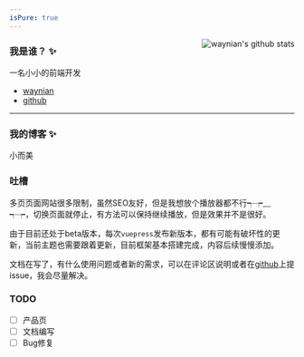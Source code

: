 ```yaml
---
isPure: true
---
```


<img align="right" src="https://github-readme-stats.vercel.app/api?username=waynian&show_icons=true&icon_color=0366d6&bg_color=ffffff&hide_title=true&hide=contribs&include_all_commits=true" alt="waynian's github stats"/>

###  我是谁？ ✨
一名小小的前端开发
- [waynian](https://www.waynian.com)
- [github](https://github.com/WayNian)

---
### 我的博客 ✨
小而美
### 吐槽
多页页面网站很多限制，虽然SEO友好，但是我想放个播放器都不行┭┮﹏┭┮，切换页面就停止，有方法可以保持继续播放，但是效果并不是很好。

由于目前还处于beta版本，每次`vuepress`发布新版本，都有可能有破坏性的更新，当前主题也需要跟着更新，目前框架基本搭建完成，内容后续慢慢添加。

文档在写了，有什么使用问题或者新的需求，可以在评论区说明或者在[github](https://github.com/WayNian/vuepress-theme-way/issues)上提issue，我会尽量解决。

### TODO
- [ ] 产品页
- [ ] 文档编写
- [ ] Bug修复